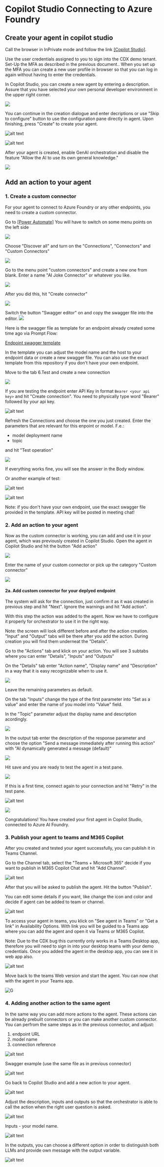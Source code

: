 # Copilot Studio Connecting to Azure Foundry

## Create your agent in copilot studio

Call the browser in InPrivate mode and follow the link [[Copilot Studio]](https://copilotstudio.preview.microsoft.com).

Use the user credentials assigned to you to sign into the CDX demo tenant. Set-Up the MFA as described in the previous document..
When you set up the MFA you can create a new user profile in browser so that you can log in again without having to enter the credentials.

In Copilot Studio, you can create a new agent by entering a description. Assure that you have selected your own personal developer environment in the upper right corner.

 ![](main/imgs_mcs/CS_create.jpg)

 You can continue in the creation dialogue and enter decriptions or use "Skip to configure" button to use the configuration pane directly in agent.
 Upon finishing, press "Create" to create your agent.

![alt text](main/imgs_mcs/CS_skip_to_configure.png)

![alt text](main/imgs_mcs/CS_create_agent.png)

After your agent is created, enable GenAI orchestration and disable the feature "Allow the AI to use its own general knowledge."

![](main/imgs_mcs/CS_genAI.png)

## Add an action to your agent

### 1. Create a custom connector 
For your agent to connect to Azure Foundry or any other endpoints, you need to create a custom connector.

Go to [[Power Automate]](https://make.preview.powerautomate.com)
You will have to switch on some menu points on the left side

![](main/imgs_mcs/PA_menu.png)

Choose "Discover all" and turn on the "Connections", "Connectors" and  "Custom Connectors"

![](main/imgs_mcs/PA_discover_pin.png)

Go to the menu point "custom connectors" and create a new one from blank. Enter a name "AI Joke Connector" or whatever you like.

![](main/imgs_mcs/PA_customcon_new_connector.png)

After you did this, hit "Create connector"

![](main/imgs_mcs/PA_customcon_create_connector.png)

Switch the button "Swagger editor" on and copy the swagger file into the editor.
![](main/imgs_mcs/PA_customcon_swagger.png)

Here is the swagger file as template for an endpoint already created some time ago via Prompt Flow:

[Endpoint swagger template](main/imgs_mcs/custom_connector_AF_endpoint_swagger_file.yaml)

In the template you can adjust the model name and the host to your endpoint data or create a new swagger file. You can also use the exact template from this repository if you don't have your own endpoint.

Move to the tab 6.Test and create a new connection

![](main/imgs_mcs/PA_customcon_create_connection.png)

If you are testing the endpoint enter API Key in format `Bearer <your api key>` and hit "Create connection". You need to physically type word "Bearer" followed by your api key.

![alt text](main/imgs_mcs/PA_bearer_token.png)

Refresh the Connections and choose the one you just created. Enter the parameters that are relevant for this enpoint or model. F.e.:
- model deployment name
- topic

and hit "Test operation"

![](main/imgs_mcs/PA_customcon_test.png)

If everything works fine, you will see the answer in the Body window.

Or another example of test:

![alt text](main/imgs_mcs/PA_customcon_test2.png)

![alt text](main/imgs_mcs/PA_customcon_test2_answer.png)

Note: if you don't have your own endpoint, use the exact swagger file provided in the template. API key will be posted in meeting chat!

### 2. Add an action to your agent

Now as the custom connector is working, you can add and use it in your agent, which was previously created in Copilot Studio. Open the agent in Copilot Studio and hit the button "Add action"

![](main/imgs_mcs/CS_add_action.png)

Enter the name of your custom connector or pick up the category "Custom connector"

![](main/imgs_mcs/CS_add_action_customcon.png)

#### 2a. Add custom connector for your deplyed endpoint

The system will ask for the connection, just confirm it as it was created in previous step and hit "Next". Ignore the warnings and hit "Add action".

With this step the action was added to the agent. Now we have to configure it properly for orchestrator to use it in the right way.

Note: the screen will look different before and after the action creation. "Input" and "Output" tabs will be there after you add the action. During creation you will find them underneat the "Details".

Go to the "Actions" tab and klick on your action. You will see 3 subtabs where you can enter "Details", "Inputs" and "Outputs"

On the "Details" tab enter "Action name", "Display name" and "Description" in a way that it is easy recognizable when to use it.
 
![](main/imgs_mcs/CS_add_action_details.png)

Leave the remaining parameters as default.

On the tab "Inputs" change the type of the first parameter into "Set as a value" and enter the name of you model into "Value" field. 

In the "Topic" parameter adjust the display name and description acordingly.

![](main/imgs_mcs/CS_add_action_input.png)


In the output tab enter the description of the response parameter and choose the option "Send a message immediately after running this action" with "AI dynamically generated a message (default)"

![](main/imgs_mcs/CS_add_action_output.png)

Hit save and you are ready to test the agent in a test pane.

![](main/imgs_mcs/CS_final_test.png)

If this is a first time, connect again to your connection and hit "Retry" in the test pane.

![alt text](main/imgs_mcs/CS_final_test_con.png)

![](main/imgs_mcs/CS_final_test_result.png)

Congratulations! You have created your first agent in Copilot Studio, connected to Azure AI Foundry.

### 3. Publish your agent to teams and M365 Copilot

After you created and tested your agent successfully, you can publish it in Teams Channel. 

Go to the Channel tab, select the "Teams + Microsoft 365" decide if you want to publish in M365 Copilot Chat and hit "Add Channel".

![alt text](main/imgs_mcs/CS_publish.png)

After that you will be asked to publish the agent. Hit the button "Publish".

You can edit some details if you want, like change the icon and color and decide if agent can be added to team or channel.

![alt text](main/imgs_mcs/CS_publish_details.png)

To access your agent in teams, you klick on "See agent in Teams" or "Get a link" in Availability Options. With link you will be guided to a Teams app where you can add the agent and open it via Teams or M365 Copilot.

Note: Due to the CDX bug this currently only works in a Teams Desktop app, therefore you will need to sign in into your desktop teams with your demo credentials. Once you added the agent in the desktop app, you can see it in web app also.


![alt text](main/imgs_mcs/CS_publish_teams.png)

Move back to the teams Web version and start the agent. You can now chat with the agent in your Teams app.

![G](main/imgs_mcs/CS_publish_teams_final.png)

### 4. Adding another action to the same agent

In the same way you can add more actions to the agent. These actions can be already prebuilt connectors or you can make another custom connector. You can perfrom the same steps as in the previous connector, and adjust:
1. endpoint URL
2. model name
3. connection reference

![alt text](main/imgs_mcs/PA_two_custom_connectors.png)

Swagger example (use the same file as in previous connector)

![alt text](main/imgs_mcs/PA_deepseek_swagger.png)

Go back to Copilot Studio and add a new action to your agent.

![alt text](main/imgs_mcs/CS_deepseek_action.png)

Adjust the description, inputs and outputs so that the orchestrator is able to call the action when the right user question is asked.

![alt text](main/imgs_mcs/CS_deepseek_action_description.png)

Inputs - your model name.

![alt text](main/imgs_mcs/CS_deepseek_action_inputs.png)

In the outputs, you can choose a different option in order to distinguish both LLMs and provide own message with the output variable.

![alt text](main/imgs_mcs/CS_deepseek_action_output.png)

